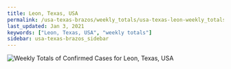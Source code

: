 ```yaml
---
title: Leon, Texas, USA
permalink: /usa-texas-brazos/weekly_totals/usa-texas-leon-weekly_totals.html
last_updated: Jan 3, 2021
keywords: ["Leon, Texas, USA", "weekly totals"]
sidebar: usa-texas-brazos_sidebar
---
```


![Weekly Totals of Confirmed Cases for Leon, Texas, USA](/covid_tracker/images/graphs/usa-texas-leon-weekly_totals_graph.png)
